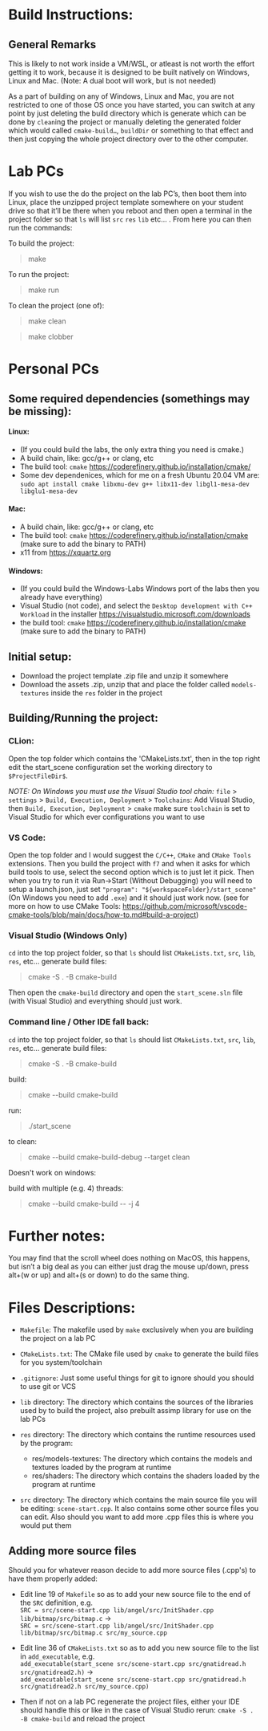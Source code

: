 # Build Instructions:

## General Remarks

This is likely to not work inside a VM/WSL, or atleast is not worth the effort getting it to work,
because it is designed to be built natively on Windows, Linux and Mac.
(Note: A dual boot will work, but is not needed)

As a part of building on any of Windows, Linux and Mac,
you are not restricted to one of those OS once you have started,
you can switch at any point by just deleting the build directory which is generate
which can be done by `clean`ing the project or manually deleting the generated folder
which would called `cmake-build…`, `buildDir` or something to that effect and then
just copying the whole project directory over to the other computer.

# Lab PCs

If you wish to use the do the project on the lab PC’s,
then boot them into Linux, place the unzipped project template somewhere on your student drive
so that it’ll be there when you reboot and then open a terminal in the project folder
so that `ls` will list `src` `res` `lib` etc… .
From here you can then run the commands:

To build the project:

> make

To run the project:

> make run

To clean the project (one of):

> make clean

> make clobber

# Personal PCs

## Some required dependencies (somethings may be missing):

#### Linux:

-   (If you could build the labs, the only extra thing you need is cmake.)
-   A build chain, like: gcc/g++ or clang, etc
-   The build tool: `cmake` https://coderefinery.github.io/installation/cmake/
-   Some dev dependenices, which for me on a fresh Ubuntu 20.04 VM are: `sudo apt install cmake libxmu-dev g++ libx11-dev libgl1-mesa-dev libglu1-mesa-dev`

#### Mac:

-   A build chain, like: gcc/g++ or clang, etc
-   The build tool: `cmake` https://coderefinery.github.io/installation/cmake (make sure to add the binary to PATH)
-   x11 from https://xquartz.org

#### Windows:

-   (If you could build the Windows-Labs Windows port of the labs then you already have everything)
-   Visual Studio (not code), and select the `Desktop development with C++` `Workload` in the installer https://visualstudio.microsoft.com/downloads
-   the build tool: `cmake` https://coderefinery.github.io/installation/cmake (make sure to add the binary to PATH)

## Initial setup:

-   Download the project template .zip file and unzip it somewhere
-   Download the assets .zip, unzip that and place the folder called `models-textures` inside the `res` folder in the project

## Building/Running the project:

### CLion:

Open the top folder which contains the 'CMakeLists.txt', then in the top right edit the start_scene configuration
set the working directory to `$ProjectFileDir$`.

_NOTE: On Windows you must use the Visual Studio tool chain:_
`file` > `settings` > `Build, Execution, Deployment` > `Toolchains`: Add Visual Studio,
then `Build, Execution, Deployment` > `cmake` make sure `toolchain` is set to Visual Studio for which ever configurations you want to use

### VS Code:

Open the top folder and I would suggest the `C/C++`, `CMake` and `CMake Tools` extensions.
Then you build the project with `f7` and when it asks for which build tools to use, select the second option which is to just let it pick.
Then when you try to run it via Run->Start (Without Debugging) you will need to setup a launch.json, just set
`"program": "${workspaceFolder}/start_scene"` (On Windows you need to add `.exe`) and it should just work now.
(see for more on how to use CMake Tools: https://github.com/microsoft/vscode-cmake-tools/blob/main/docs/how-to.md#build-a-project)

### Visual Studio (Windows Only)

`cd` into the top project folder, so that `ls` should list `CMakeLists.txt`, `src`, `lib`, `res`, etc...
generate build files:

> cmake -S . -B cmake-build

Then open the `cmake-build` directory and open the `start_scene.sln` file (with Visual Studio) and everything should just work.

### Command line / Other IDE fall back:

`cd` into the top project folder, so that `ls` should list `CMakeLists.txt`, `src`, `lib`, `res`, etc...
generate build files:

> cmake -S . -B cmake-build

build:

> cmake --build cmake-build

run:

> ./start_scene

to clean:

> cmake --build cmake-build-debug --target clean

Doesn't work on windows:

build with multiple (e.g. 4) threads:

> cmake --build cmake-build -- -j 4

# Further notes:

You may find that the scroll wheel does nothing on MacOS, this happens,
but isn’t a big deal as you can either just drag the mouse up/down, press alt+(w or up) and alt+(s or down) to do the same thing.

# Files Descriptions:

-   `Makefile`:
    The makefile used by `make` exclusively when you are building the project on a lab PC

-   `CMakeLists.txt`:
    The CMake file used by `cmake` to generate the build files for you system/toolchain
-   `.gitignore`:
    Just some useful things for git to ignore should you should to use git or VCS
-   `lib` directory:
    The directory which contains the sources of the libraries used by to build the project,
    also prebuilt assimp library for use on the lab PCs
-   `res` directory:
    The directory which contains the runtime resources used by the program:
    -   res/models-textures:
        The directory which contains the models and textures loaded by the program at runtime
    -   res/shaders:
        The directory which contains the shaders loaded by the program at runtime
-   `src` directory:
    The directory which contains the main source file you will be editing: `scene-start.cpp`.
    It also contains some other source files you can edit.
    Also should you want to add more .cpp files this is where you would put them

## Adding more source files

Should you for whatever reason decide to add more source files (.cpp's) to have them properly added:

-   Edit line 19 of `Makefile` so as to add your new source file to the end of the `SRC` definition, e.g.\
    `SRC = src/scene-start.cpp lib/angel/src/InitShader.cpp lib/bitmap/src/bitmap.c` ->\
    `SRC = src/scene-start.cpp lib/angel/src/InitShader.cpp lib/bitmap/src/bitmap.c src/my_source.cpp`

-   Edit line 36 of `CMakeLists.txt` so as to add you new source file to the list in `add_executable`, e.g.\
    `add_executable(start_scene src/scene-start.cpp src/gnatidread.h src/gnatidread2.h)` ->\
    `add_executable(start_scene src/scene-start.cpp src/gnatidread.h src/gnatidread2.h src/my_source.cpp)`
-   Then if not on a lab PC regenerate the project files, either your IDE should handle this
    or like in the case of Visual Studio rerun: `cmake -S . -B cmake-build` and reload the project

